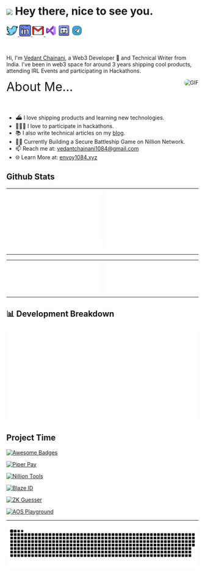 <h1>
	<img
		src="https://emojis.slackmojis.com/emojis/images/1531849430/4246/blob-sunglasses.gif?"
		width="30" />
	Hey there, nice to see you.
</h1>

<p align="left">
	<a href="https://x.com/Envoy_1084" target="_blank"
		><img height="30" src="./icons/png/twitter.png"
	/>
	<a href="https://www.linkedin.com/in/vedant-chainani/" target="_blank"
		><img height="30" src="./icons/png/linkedin.png"
	/>
	<a href="mailto:vedantchainani1084@gmail.com" target="_blank"
		><img height="30" src="./icons/png/gmail.png"
	/>
	<a
		href="https://marketplace.visualstudio.com/publishers/Envoy1084"
		target="_blank"
		><img
			height="30"
			src="./icons/png/visual-studio.png" /></a
	>
	<a href="https://discordapp.com/users/665550588582297622"><img height="30" src="./icons/png/discord.png" alt="envoy_#0" ></a>
	<a href="https://t.me/envoy1084"><img height="30" src="./icons/png/telegram.png" alt="@envoy1084" ></a>

</p>

<br>

Hi, I'm [Vedant Chainani](https://envoy1084.xyz.com/), a Web3 Developer 🚀 and Technical Writer from India. I've been in web3 space for around 3 years shipping cool products, attending IRL Events and participating in Hackathons.
<br>

<img align="right" alt="GIF" src="https://media.giphy.com/media/3ohzdKvLT1DxFxhZAI/giphy.gif" style="border-radius: 24px;" />

<div style="font-size: 2rem; padding-bottom: 2rem;">About Me...</div>

- ⛴️ I love shipping products and learning new technologies.
- 👨🏻‍💻 I love to participate in hackathons.
- 📚 I also write technical articles on my [blog](https://blog.envoy1084.xyz).
- 🏴‍☠️ Currently Building a Secure Battleship Game on Nillion Network.
- 📫 Reach me at: [vedantchainani1084@gmail.com](mailto:vedantchainani1084@gmail.com)
- 🌐 Learn More at: [envoy1084.xyz](https://envoy1084.xyz)

## Github Stats

<table><tr><td valign="top" width="50%">

<br>

<img src="./assets/metrics.plugin.overview.svg">

</td><td valign="top" width="50%">

<img src="./assets/metrics.plugin.isocalendar.fullyear.svg" >

</td></tr></table>

<table><tr><td valign="top" width="50%">

<img src="./assets/metrics.plugin.activity.svg">

</td><td valign="top" width="50%">

<img src="./assets/metrics.plugin.stargazers.svg" >

</td></tr></table>

## 📊 Development Breakdown

<img src="./assets/metrics.plugin.wakatime.svg">

## Project Time

[![Awesome Badges](https://github-readme-stats.vercel.app/api/pin/?username=Envoy-VC&repo=awesome-badges)](https://github.com/Envoy-VC/awesome-badges)

[![Piper Pay](https://github-readme-stats.vercel.app/api/pin/?username=Envoy-VC&repo=piper-pay)](https://github.com/Envoy-VC/piper-pay)

[![Nillion Tools](https://github-readme-stats.vercel.app/api/pin/?username=Envoy-VC&repo=nillion-tools)](https://github.com/Envoy-VC/nillion-tools)

[![Blaze ID](https://github-readme-stats.vercel.app/api/pin/?username=Envoy-VC&repo=blaze-id)](https://github.com/Envoy-VC/blaze-id)

[![ZK Guesser](https://github-readme-stats.vercel.app/api/pin/?username=Envoy-VC&repo=zk-guesser)](https://github.com/Envoy-VC/zk-guesser)

[![AOS Playground](https://github-readme-stats.vercel.app/api/pin/?username=Envoy-VC&repo=aos-playground)](https://github.com/Envoy-VC/aos-playground)

---

<img src="https://raw.githubusercontent.com/Envoy-VC/Envoy-VC/output/github-contribution-grid-snake-dark.svg">
